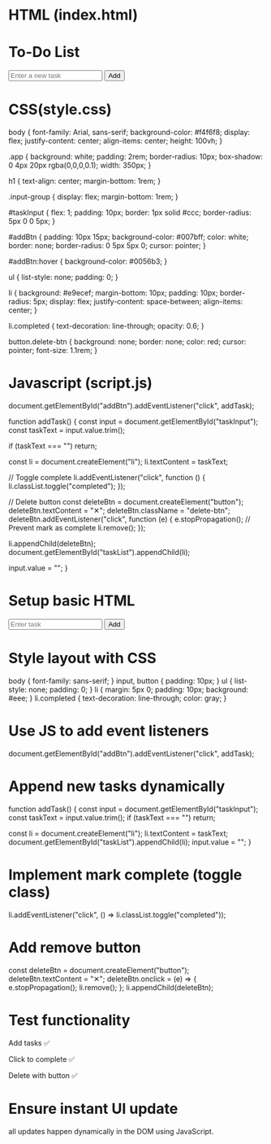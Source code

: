 # HTML (index.html) 
<!DOCTYPE html>
<html lang="en">
<head>
  <meta charset="UTF-8" />
  <meta name="viewport" content="width=device-width, initial-scale=1.0"/>
  <title>To-Do List App</title>
  <link rel="stylesheet" href="style.css" />
</head>
<body>
  <div class="app">
    <h1>To-Do List</h1>
    <div class="input-group">
      <input type="text" id="taskInput" placeholder="Enter a new task" />
      <button id="addBtn">Add</button>
    </div>
    <ul id="taskList"></ul>
  </div>

  <script src="script.js"></script>
</body>
</html>

# CSS(style.css) 
body {
  font-family: Arial, sans-serif;
  background-color: #f4f6f8;
  display: flex;
  justify-content: center;
  align-items: center;
  height: 100vh;
}

.app {
  background: white;
  padding: 2rem;
  border-radius: 10px;
  box-shadow: 0 4px 20px rgba(0,0,0,0.1);
  width: 350px;
}

h1 {
  text-align: center;
  margin-bottom: 1rem;
}

.input-group {
  display: flex;
  margin-bottom: 1rem;
}

#taskInput {
  flex: 1;
  padding: 10px;
  border: 1px solid #ccc;
  border-radius: 5px 0 0 5px;
}

#addBtn {
  padding: 10px 15px;
  background-color: #007bff;
  color: white;
  border: none;
  border-radius: 0 5px 5px 0;
  cursor: pointer;
}

#addBtn:hover {
  background-color: #0056b3;
}

ul {
  list-style: none;
  padding: 0;
}

li {
  background: #e9ecef;
  margin-bottom: 10px;
  padding: 10px;
  border-radius: 5px;
  display: flex;
  justify-content: space-between;
  align-items: center;
}

li.completed {
  text-decoration: line-through;
  opacity: 0.6;
}

button.delete-btn {
  background: none;
  border: none;
  color: red;
  cursor: pointer;
  font-size: 1.1rem;
}

# Javascript (script.js) 
document.getElementById("addBtn").addEventListener("click", addTask);

function addTask() {
  const input = document.getElementById("taskInput");
  const taskText = input.value.trim();

  if (taskText === "") return;

  const li = document.createElement("li");
  li.textContent = taskText;

  // Toggle complete
  li.addEventListener("click", function () {
    li.classList.toggle("completed");
  });

  // Delete button
  const deleteBtn = document.createElement("button");
  deleteBtn.textContent = "✕";
  deleteBtn.className = "delete-btn";
  deleteBtn.addEventListener("click", function (e) {
    e.stopPropagation(); // Prevent mark as complete
    li.remove();
  });

  li.appendChild(deleteBtn);
  document.getElementById("taskList").appendChild(li);

  input.value = "";
}

# Setup basic HTML 
<input type="text" id="taskInput" placeholder="Enter task" />
<button id="addBtn">Add</button>
<ul id="taskList"></ul>

# Style layout with CSS 
body { font-family: sans-serif; }
input, button { padding: 10px; }
ul { list-style: none; padding: 0; }
li { margin: 5px 0; padding: 10px; background: #eee; }
li.completed { text-decoration: line-through; color: gray; }

# Use JS to add event listeners
 document.getElementById("addBtn").addEventListener("click", addTask);

 # Append new tasks dynamically 
function addTask() {
  const input = document.getElementById("taskInput");
  const taskText = input.value.trim();
  if (taskText === "") return;

  const li = document.createElement("li");
  li.textContent = taskText;
  document.getElementById("taskList").appendChild(li);
  input.value = "";
}

# Implement mark complete (toggle class)

li.addEventListener("click", () => li.classList.toggle("completed"));

# Add remove button 
const deleteBtn = document.createElement("button");
deleteBtn.textContent = "✕";
deleteBtn.onclick = (e) => {
  e.stopPropagation();
  li.remove();
};
li.appendChild(deleteBtn);

# Test functionality 

Add tasks ✅

Click to complete ✅

Delete with button ✅

# Ensure instant UI update 

all updates happen dynamically in the DOM using JavaScript.

